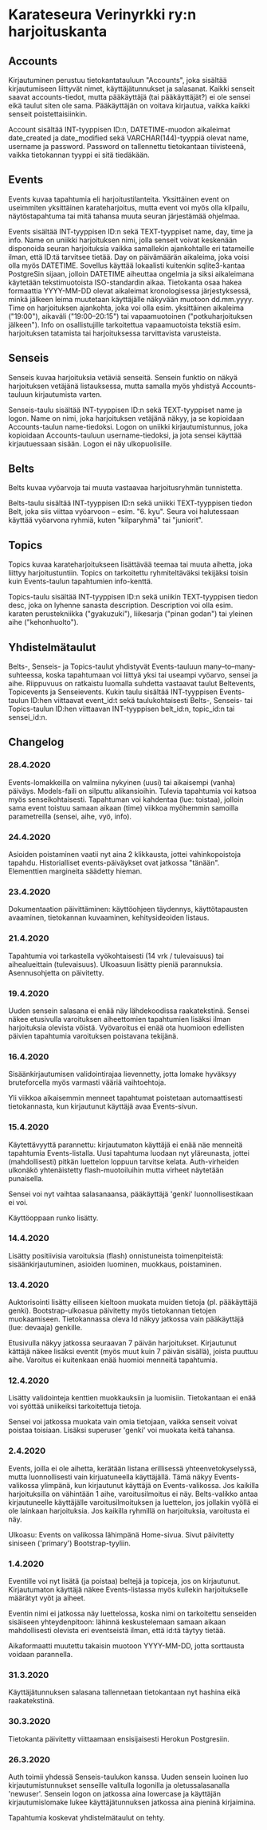 # Karateseura Verinyrkki ry:n harjoituskanta

## Accounts

Kirjautuminen perustuu tietokantatauluun "Accounts", joka sisältää kirjautumiseen liittyvät nimet, käyttäjätunnukset ja salasanat. Kaikki senseit saavat accounts-tiedot, mutta pääkäyttäjä (tai pääkäyttäjät?) ei ole sensei eikä taulut siten ole sama. Pääkäyttäjän on voitava kirjautua, vaikka kaikki senseit poistettaisiinkin.

Account sisältää INT-tyyppisen ID:n, DATETIME-muodon aikaleimat date_created ja date_modified sekä VARCHAR(144)-tyyppiä olevat name, username ja password. Password on tallennettu tietokantaan tiivisteenä, vaikka tietokannan tyyppi ei sitä tiedäkään.

## Events

Events kuvaa tapahtumia eli harjoitustilanteita. Yksittäinen event on useimmiten yksittäinen karateharjoitus, mutta event voi myös olla kilpailu, näytöstapahtuma tai mitä tahansa muuta seuran järjestämää ohjelmaa.

Events sisältää INT-tyyppisen ID:n sekä TEXT-tyyppiset name, day, time ja info. Name on uniikki harjoituksen nimi, jolla senseit voivat keskenään disponoida seuran harjoituksia vaikka samallekin ajankohtalle eri tatameille ilman, että ID:tä tarvitsee tietää. Day on päivämäärän aikaleima, joka voisi olla myös DATETIME. Sovellus käyttää lokaalisti kuitenkin sqlite3-kantaa PostgreSin sijaan, jolloin DATETIME aiheuttaa ongelmia ja siksi aikaleimana käytetään tekstimuotoista ISO-standardin aikaa. Tietokanta osaa hakea formaattia YYYY-MM-DD olevat aikaleimat kronologisessa järjestyksessä, minkä jälkeen leima muutetaan käyttäjälle näkyvään muotoon dd.mm.yyyy. Time on harjoituksen ajankohta, joka voi olla esim. yksittäinen aikaleima ("19:00"), aikaväli ("19:00–20:15") tai vapaamuotoinen ("potkuharjoituksen jälkeen"). Info on osallistujille tarkoitettua vapaamuotoista tekstiä esim. harjoituksen tatamista tai harjoituksessa tarvittavista varusteista.

## Senseis

Senseis kuvaa harjoituksia vetäviä senseitä. Sensein funktio on näkyä harjoituksen vetäjänä listauksessa, mutta samalla myös yhdistyä Accounts-tauluun kirjautumista varten.

Senseis-taulu sisältää INT-tyyppisen ID:n sekä TEXT-tyyppiset name ja logon. Name on nimi, joka harjoituksen vetäjänä näkyy, ja se kopioidaan Accounts-taulun name-tiedoksi. Logon on uniikki kirjautumistunnus, joka kopioidaan Accounts-tauluun username-tiedoksi, ja jota sensei käyttää kirjautuessaan sisään. Logon ei näy ulkopuolisille.

## Belts

Belts kuvaa vyöarvoja tai muuta vastaavaa harjoitusryhmän tunnistetta.

Belts-taulu sisältää INT-tyyppisen ID:n sekä uniikki TEXT-tyyppisen tiedon Belt, joka siis viittaa vyöarvoon – esim. "6. kyu". Seura voi halutessaan käyttää vyöarvona ryhmiä, kuten "kilparyhmä" tai "juniorit".

## Topics

Topics kuvaa karateharjoitukseen lisättävää teemaa tai muuta aihetta, joka liittyy harjoitustuntiin. Topics on tarkoitettu ryhmiteltäväksi tekijäksi toisin kuin Events-taulun tapahtumien info-kenttä.

Topics-taulu sisältää INT-tyyppisen ID:n sekä uniikin TEXT-tyyppisen tiedon desc, joka on lyhenne sanasta description. Description voi olla esim. karaten perustekniikka ("gyakuzuki"), liikesarja ("pinan godan") tai yleinen aihe ("kehonhuolto").

## Yhdistelmätaulut

Belts-, Senseis- ja Topics-taulut yhdistyvät Events-tauluun many–to–many-suhteessa, koska tapahtumaan voi liittyä yksi tai useampi vyöarvo, sensei ja aihe. Riippuvuus on ratkaistu luomalla suhdetta vastaavat taulut Beltevents, Topicevents ja Senseievents. Kukin taulu sisältää INT-tyyppisen Events-taulun ID:hen viittaavat event_id:t sekä taulukohtaisesti Belts-, Senseis- tai Topics-taulun ID:hen viittaavan INT-tyyppisen belt_id:n, topic_id:n tai sensei_id:n.

## Changelog

### 28.4.2020

Events-lomakkeilla on valmiina nykyinen (uusi) tai aikaisempi (vanha) päiväys. Models-faili on silputtu alikansioihin. Tulevia tapahtumia voi katsoa myös senseikohtaisesti. Tapahtuman voi kahdentaa (lue: toistaa), jolloin sama event toistuu samaan aikaan (time) viikkoa myöhemmin samoilla parametreilla (sensei, aihe, vyö, info).

### 24.4.2020

Asioiden poistaminen vaatii nyt aina 2 klikkausta, jottei vahinkopoistoja tapahdu. Historialliset events-päiväykset ovat jatkossa "tänään". Elementtien margineita säädetty hieman.

### 23.4.2020

Dokumentaation päivittäminen: käyttöohjeen täydennys, käyttötapausten avaaminen, tietokannan kuvaaminen, kehitysideoiden listaus.

### 21.4.2020

Tapahtumia voi tarkastella vyökohtaisesti (14 vrk / tulevaisuus) tai aihealueittain (tulevaisuus). Ulkoasuun lisätty pieniä parannuksia. Asennusohjetta on päivitetty.

### 19.4.2020

Uuden sensein salasana ei enää näy lähdekoodissa raakatekstinä. Sensei näkee etusivulla varoituksen aiheettomien tapahtumien lisäksi ilman harjoituksia olevista vöistä. Vyövaroitus ei enää ota huomioon edellisten päivien tapahtumia varoituksen poistavana tekijänä.

### 16.4.2020

Sisäänkirjautumisen validointirajaa lievennetty, jotta lomake hyväksyy bruteforcella myös varmasti vääriä vaihtoehtoja.

Yli viikkoa aikaisemmin menneet tapahtumat poistetaan automaattisesti tietokannasta, kun kirjautunut käyttäjä avaa Events-sivun.

### 15.4.2020

Käytettävyyttä parannettu: kirjautumaton käyttäjä ei enää näe menneitä tapahtumia Events-listalla. Uusi tapahtuma luodaan nyt yläreunasta, jottei (mahdollisesti) pitkän luettelon loppuun tarvitse kelata. Auth-virheiden ulkonäkö yhtenäistetty flash-muotoiluihin mutta virheet näytetään punaisella.

Sensei voi nyt vaihtaa salasanaansa, pääkäyttäjä 'genki' luonnollisestikaan ei voi.

Käyttöoppaan runko lisätty.

### 14.4.2020

Lisätty positiivisia varoituksia (flash) onnistuneista toimenpiteistä: sisäänkirjautuminen, asioiden luominen, muokkaus, poistaminen.

### 13.4.2020

Auktorisointi lisätty eiliseen kieltoon muokata muiden tietoja (pl. pääkäyttäjä genki). Bootstrap-ulkoasua päivitetty myös tietokannan tietojen muokaamiseen. Tietokannassa oleva Id näkyy jatkossa vain pääkäyttäjä (lue: devaaja) genkille.

Etusivulla näkyy jatkossa seuraavan 7 päivän harjoitukset. Kirjautunut kättäjä näkee lisäksi eventit (myös muut kuin 7 päivän sisällä), joista puuttuu aihe. Varoitus ei kuitenkaan enää huomioi menneitä tapahtumia.

### 12.4.2020

Lisätty validointeja kenttien muokkauksiin ja luomisiin. Tietokantaan ei enää voi syöttää uniikeiksi tarkoitettuja tietoja.

Sensei voi jatkossa muokata vain omia tietojaan, vaikka senseit voivat poistaa toisiaan. Lisäksi superuser 'genki' voi muokata keitä tahansa.

### 2.4.2020

Events, joilla ei ole aihetta, kerätään listana erillisessä yhteenvetokyselyssä, mutta luonnollisesti vain kirjuatuneella käyttäjällä. Tämä näkyy Events-valikossa ylimpänä, kun kirjautunut käyttäjä on Events-valikossa. Jos kaikilla harjoituksilla on vähintään 1 aihe, varoitusilmoitus ei näy. Belts-valikko antaa kirjautuneelle käyttäjälle varoitusilmoituksen ja luettelon, jos jollakin vyöllä ei ole lainkaan harjoituksia. Jos kaikilla ryhmillä on harjoituksia, varoitusta ei näy.

Ulkoasu: Events on valikossa lähimpänä Home-sivua. Sivut päivitetty siniseen ('primary') Bootstrap-tyyliin.

### 1.4.2020

Eventille voi nyt lisätä (ja poistaa) beltejä ja topiceja, jos on kirjautunut. Kirjautumaton käyttäjä näkee Events-listassa myös kullekin harjoitukselle määrätyt vyöt ja aiheet.

Eventin nimi ei jatkossa näy luettelossa, koska nimi on tarkoitettu senseiden sisäiseen yhteydenpitoon: lähinnä keskustelemaan samaan aikaan mahdollisesti olevista eri eventseistä ilman, että id:tä täytyy tietää.

Aikaformaatti muutettu takaisin muotoon YYYY-MM-DD, jotta sorttausta voidaan parannella.

### 31.3.2020

Käyttäjätunnuksen salasana tallennetaan tietokantaan nyt hashina eikä raakatekstinä.

### 30.3.2020

Tietokanta päivitetty viittaamaan ensisijaisesti Herokun Postgresiin.

### 26.3.2020

Auth toimii yhdessä Senseis-taulukon kanssa. Uuden sensein luoinen luo kirjautumistunnukset senseille valitulla logonilla ja oletussalasanalla 'newuser'. Sensein logon on jatkossa aina lowercase ja käyttäjän kirjautumislomake lukee käyttäjätunnuksen jatkossa aina pieninä kirjaimina.

Tapahtumia koskevat yhdistelmätaulut on tehty.